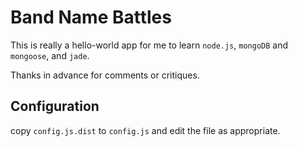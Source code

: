 Band Name Battles
=================

This is really a hello-world app for me to learn `node.js`, `mongoDB` and
`mongoose`, and `jade`. 

Thanks in advance for comments or critiques.

Configuration
-------------

copy `config.js.dist` to `config.js` and edit the file as appropriate.



